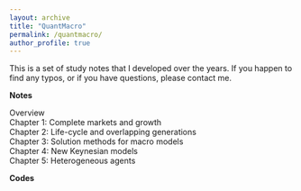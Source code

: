 ```yaml
---
layout: archive
title: "QuantMacro"
permalink: /quantmacro/
author_profile: true
---
```


This is a set of study notes that I developed over the years. If you happen to find any typos, or if you have questions, please contact me. <br>

**Notes** <br>

Overview <br> 
Chapter 1: Complete markets and growth <br> 
Chapter 2: Life-cycle and overlapping generations <br> 
Chapter 3: Solution methods for macro models <br> 
Chapter 4: New Keynesian models <br> 
Chapter 5: Heterogeneous agents <br> 

**Codes** <br>

          
          
          
          
          
